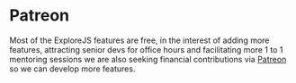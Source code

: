 # Patreon

Most of the ExploreJS features are free, in the interest of adding more features, attracting senior devs for office hours and facilitating more 1 to 1 mentoring sessions we are also seeking financial contributions via [Patreon](https://www.patreon.com/NickFoden) so we can develop more features.
